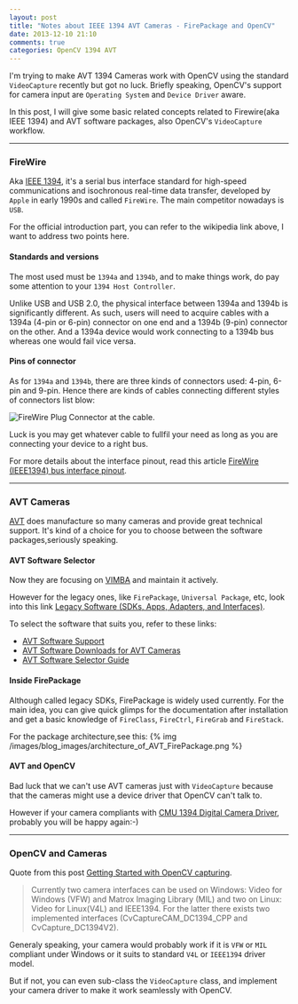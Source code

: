 ```yaml
---
layout: post
title: "Notes about IEEE 1394 AVT Cameras - FirePackage and OpenCV"
date: 2013-12-10 21:10
comments: true
categories: OpenCV 1394 AVT
---
```


I'm trying to make AVT 1394 Cameras work with OpenCV using the standard `VideoCapture` recently but got no luck. Briefly speaking, OpenCV's support for camera input are `Operating System` and `Device Driver` aware. 

In this post, I will give some basic related concepts related to Firewire(aka IEEE 1394) and AVT software packages, also OpenCV's `VideoCapture` workflow.

<!--more-->

--------------------
### FireWire
Aka [IEEE 1394](http://en.wikipedia.org/wiki/IEEE_1394), it's a serial bus interface standard for high-speed communications and isochronous real-time data transfer, developed by `Apple` in early 1990s and called `FireWire`. The main competitor nowadays is `USB`.

For the official introduction part, you can refer to the wikipedia link above, I want to address two points here.

#### Standards and versions
The most used must be `1394a` and `1394b`, and to make things work, do pay some attention to your `1394 Host Controller`.

Unlike USB and USB 2.0, the physical interface between 1394a and 1394b is significantly different. As such, users will need to acquire cables with a 1394a (4-pin or 6-pin) connector on one end and a 1394b (9-pin) connector on the other. And a 1394a device would work connecting to a 1394b bus whereas one would fail vice versa.

#### Pins of connector
As for `1394a` and `1394b`, there are three kinds of connectors used: 4-pin, 6-pin and 9-pin. Hence there are kinds of cables connecting different styles of connectors list blow:

![FireWire Plug Connector at the cable](http://connector.pinouts.ru/diagram/firewire_cable.gif).

Luck is you may get whatever cable to fullfil your need as long as you are connecting your device to a right bus.

For more details about the interface pinout, read this article [FireWire (IEEE1394) bus interface pinout](http://pinouts.ru/Slots/ieee1394_pinout.shtml).

--------------------
### AVT Cameras
[AVT](http://www.alliedvisiontec.com) does manufacture so many cameras and provide great technical support. It's kind of a choice for you to choose between the software packages,seriously speaking.

#### AVT Software Selector
Now they are focusing on [VIMBA](http://www.alliedvisiontec.com/apac/products/software/vimba-sdk.html) and maintain it actively. 

However for the legacy ones, like `FirePackage`, `Universal Package`, etc, look into this link [Legacy Software (SDKs, Apps, Adapters, and Interfaces)](http://www.alliedvisiontec.com/de/produkte/legacy.html).

To select the software that suits you, refer to these links:

*   [AVT Software Support](http://www.alliedvisiontec.com/apac/support/downloads/software.html)
*   [AVT Software Downloads for AVT Cameras](http://1stvision.com/avt_downloads.htm)
*   [AVT Software Selector Guide](http://www.alliedvisiontec.com/fileadmin/content/PDF/Software/AVT_software/AVT_software_stuff/AVTSoftwareSelectorGuide_v3.3.0.pdf)

#### Inside FirePackage
Although called legacy SDKs, FirePackage is widely used currently. For the main idea, you can give quick glimps for the documentation after installation and get a basic knowledge of `FireClass`, `FireCtrl`, `FireGrab` and `FireStack`.

For the package architecture,see this:
{% img /images/blog_images/architecture_of_AVT_FirePackage.png %}

#### AVT and OpenCV
Bad luck that we can't use AVT cameras just with `VideoCapture` because that the cameras might use a device driver that OpenCV can't talk to.

However if your camera compliants with [CMU 1394 Digital Camera Driver](http://www.cs.cmu.edu/~iwan/1394/), probably you will be happy again:-)

--------------------
### OpenCV and Cameras
Quote from this post [Getting Started with OpenCV capturing](https://pixhawk.ethz.ch/tutorials/camera/getting_started).
>   Currently two camera interfaces can be used on Windows: Video for Windows (VFW) and Matrox Imaging Library (MIL) and two on Linux: Video for Linux(V4L) and IEEE1394. For the latter there exists two implemented interfaces (CvCaptureCAM_DC1394_CPP and CvCapture_DC1394V2).

Generaly speaking, your camera would probably work if it is `VFW` or `MIL` compliant under Windows or it suits to standard `V4L` or `IEEE1394` driver model.

But if not, you can even sub-class the `VideoCapture` class, and implement your camera driver to make it work seamlessly with OpenCV.
